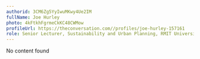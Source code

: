 ```yaml
---
authorid: 3CM6Zg5YyIwuMKwy4Ue2IM
fullName: Joe Hurley
photo: 4kFtkhFgrmeCkKC48CWMow
profileUrl: https://theconversation.com//profiles/joe-hurley-157161
role: Senior Lecturer, Sustainability and Urban Planning, RMIT University
---
```

No content found